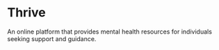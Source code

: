 # Thrive
An online platform that provides mental health resources for individuals seeking support and guidance.
